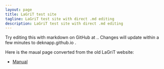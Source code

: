 ```yaml
---
layout: page
title: LaGriT test site
tagline: LaGriT test site with direct .md editing 
description: LaGriT test site with direct .md editing 
---
```


Try editing this with markdown on GitHub at .. Changes will update within a few minutes to deknapp.github.io . 

Here is the maual page converted from the old LaGriT website: 

- [Manual](pages/manual.html)

